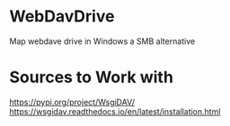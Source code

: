 # WebDavDrive
Map webdave drive in Windows a SMB alternative

# Sources to Work with

https://pypi.org/project/WsgiDAV/
https://wsgidav.readthedocs.io/en/latest/installation.html
